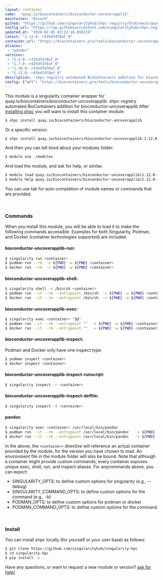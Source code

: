 ```yaml
---
layout: container
name:  "quay.io/biocontainers/bioconductor-uncoverapplib"
maintainer: "@vsoch"
github: "https://github.com/singularityhub/shpc-registry/blob/main/quay.io/biocontainers/bioconductor-uncoverapplib/container.yaml"
config_url: "https://raw.githubusercontent.com/singularityhub/shpc-registry/main/quay.io/biocontainers/bioconductor-uncoverapplib/container.yaml"
updated_at: "2024-02-05 03:22:16.818219"
latest: "1.12.0--r43hdfd78af_0"
container_url: "https://biocontainers.pro/tools/bioconductor-uncoverapplib"
aliases:
 - "pandoc"
versions:
 - "1.4.0--r41hdfd78af_0"
 - "1.7.0--r42hdfd78af_0"
 - "1.10.0--r43hdfd78af_0"
 - "1.12.0--r43hdfd78af_0"
description: "shpc-registry automated BioContainers addition for bioconductor-uncoverapplib"
config: {"url": "https://biocontainers.pro/tools/bioconductor-uncoverapplib", "maintainer": "@vsoch", "description": "shpc-registry automated BioContainers addition for bioconductor-uncoverapplib", "latest": {"1.12.0--r43hdfd78af_0": "sha256:557767e28339ed726a7f89cabb7f8d31262dcad8d7e70e8250a1c19055695366"}, "tags": {"1.4.0--r41hdfd78af_0": "sha256:2e83b5823bfc0d57c39d8f5022a0282962202c025741ea7481932f9114dab87b", "1.7.0--r42hdfd78af_0": "sha256:26dad16b482655f35994f696148a2ffe0f0430f7daa858d253be5d2afb46f45a", "1.10.0--r43hdfd78af_0": "sha256:065515878daf2714bd0f16edc6b19dd9a18abfd678b29bba2d1333b2616b43aa", "1.12.0--r43hdfd78af_0": "sha256:557767e28339ed726a7f89cabb7f8d31262dcad8d7e70e8250a1c19055695366"}, "docker": "quay.io/biocontainers/bioconductor-uncoverapplib", "aliases": {"pandoc": "/usr/local/bin/pandoc"}}
---
```


This module is a singularity container wrapper for quay.io/biocontainers/bioconductor-uncoverapplib.
shpc-registry automated BioContainers addition for bioconductor-uncoverapplib
After [installing shpc](#install) you will want to install this container module:


```bash
$ shpc install quay.io/biocontainers/bioconductor-uncoverapplib
```

Or a specific version:

```bash
$ shpc install quay.io/biocontainers/bioconductor-uncoverapplib:1.12.0--r43hdfd78af_0
```

And then you can tell lmod about your modules folder:

```bash
$ module use ./modules
```

And load the module, and ask for help, or similar.

```bash
$ module load quay.io/biocontainers/bioconductor-uncoverapplib/1.12.0--r43hdfd78af_0
$ module help quay.io/biocontainers/bioconductor-uncoverapplib/1.12.0--r43hdfd78af_0
```

You can use tab for auto-completion of module names or commands that are provided.

<br>

### Commands

When you install this module, you will be able to load it to make the following commands accessible.
Examples for both Singularity, Podman, and Docker (container technologies supported) are included.

#### bioconductor-uncoverapplib-run:

```bash
$ singularity run <container>
$ podman run --rm  -v ${PWD} -w ${PWD} <container>
$ docker run --rm  -v ${PWD} -w ${PWD} <container>
```

#### bioconductor-uncoverapplib-shell:

```bash
$ singularity shell -s /bin/sh <container>
$ podman run --it --rm --entrypoint /bin/sh  -v ${PWD} -w ${PWD} <container>
$ docker run --it --rm --entrypoint /bin/sh  -v ${PWD} -w ${PWD} <container>
```

#### bioconductor-uncoverapplib-exec:

```bash
$ singularity exec <container> "$@"
$ podman run --it --rm --entrypoint ""  -v ${PWD} -w ${PWD} <container> "$@"
$ docker run --it --rm --entrypoint ""  -v ${PWD} -w ${PWD} <container> "$@"
```

#### bioconductor-uncoverapplib-inspect:

Podman and Docker only have one inspect type.

```bash
$ podman inspect <container>
$ docker inspect <container>
```

#### bioconductor-uncoverapplib-inspect-runscript:

```bash
$ singularity inspect -r <container>
```

#### bioconductor-uncoverapplib-inspect-deffile:

```bash
$ singularity inspect -d <container>
```


#### pandoc

```bash
$ singularity exec <container> /usr/local/bin/pandoc
$ podman run --it --rm --entrypoint /usr/local/bin/pandoc   -v ${PWD} -w ${PWD} <container> -c " $@"
$ docker run --it --rm --entrypoint /usr/local/bin/pandoc   -v ${PWD} -w ${PWD} <container> -c " $@"
```



In the above, the `<container>` directive will reference an actual container provided
by the module, for the version you have chosen to load. An environment file in the
module folder will also be bound. Note that although a container
might provide custom commands, every container exposes unique exec, shell, run, and
inspect aliases. For anycommands above, you can export:

 - SINGULARITY_OPTS: to define custom options for singularity (e.g., --debug)
 - SINGULARITY_COMMAND_OPTS: to define custom options for the command (e.g., -b)
 - PODMAN_OPTS: to define custom options for podman or docker
 - PODMAN_COMMAND_OPTS: to define custom options for the command

<br>

### Install

You can install shpc locally (for yourself or your user base) as follows:

```bash
$ git clone https://github.com/singularityhub/singularity-hpc
$ cd singularity-hpc
$ pip install -e .
```

Have any questions, or want to request a new module or version? [ask for help!](https://github.com/singularityhub/singularity-hpc/issues)